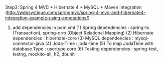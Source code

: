 Step3: Spring 4 MVC + Hibernate 4 + MySQL + Maven integration
(http://websystique.com/springmvc/spring-4-mvc-and-hibernate4-integration-example-using-annotations/)

1. add dependencies in pom.xml
    (1) Spring dependencies : spring-tx (Transaction), spring-orm (Object Relational Mapping)
    (2) Hibernate dependencies : hibernate-core
    (3) MySQL dependencies : mysql-connector-java
    (4) Joda-Time : joda-time
    (5) To map JodaTime with database Type : usertype.core
    (6) Testing dependencies : spring-test, testng, mockito-all, h2, dbunit

